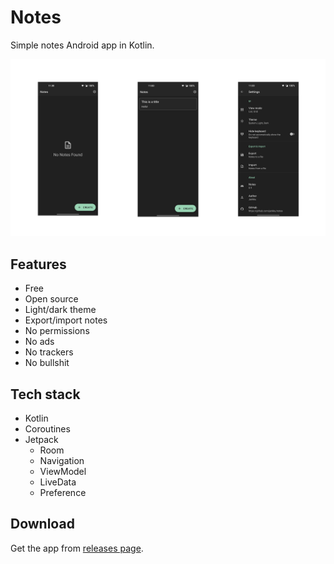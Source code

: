# Notes

Simple notes Android app in Kotlin.

![Screenshots](screenshots.png)

## Features

- Free
- Open source
- Light/dark theme
- Export/import notes
- No permissions
- No ads
- No trackers
- No bullshit

## Tech stack

- Kotlin
- Coroutines
- Jetpack
  - Room
  - Navigation
  - ViewModel
  - LiveData
  - Preference

## Download

Get the app from [releases page](https://github.com/Jankku/notes/releases).
